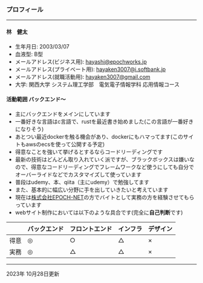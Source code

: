### プロフィール
***
#### 林　健太

- 生年月日: 2003/03/07
- 血液型: B型
- メールアドレス(ビジネス用): hayashi@epochworks.jp
- メールアドレス(プライベート用): hayaken3007@i.softbank.jp
- メールアドレス(就職活動用): hayaken3007@gmail.com
- 大学: <span class="inline-code">関西大学 システム理工学部　電気電子情報学科 応用情報コース</span>

#### 活動範囲 バックエンド〜
- 主にバックエンドをメインにしています
- 一番好きな言語はc言語で、rustを最近書き始めました(この言語が一番好きになりそう)
- あとつい最近dockerを触る機会があり、dockerにもハマってます(このサイトもawsのecsを使って公開する予定)
- 得意なことを強いて挙げるとするならコードリーディングです
- 最新の技術はどんどん取り入れていく派ですが、ブラックボックスは嫌いなので、得意なコードリーディングでフレームワークなど使うにしても自分でオーバーライドなどでカスタマイズして使っています
- 普段はudemy、本、qiita（主にudemy）で勉強してます
- また、基本的に幅広い分野に手を出していきたいと考えています
- 現在は[株式会社EPOCH-NET](https://www.epochworks.jp/)の方でバイトとして実務の方を経験させてもらっています
- webサイト制作においては以下のような具合です(完全に**自己判断**です)

|  | バックエンド | フロントエンド | インフラ | デザイン |
| - | - | - | - | - |
| 得意 | ◎ | ○ | △ | × |
| 実務 | ◎ | △ | △ | × |

***
<div class="capt">2023年 10月28日更新</div>